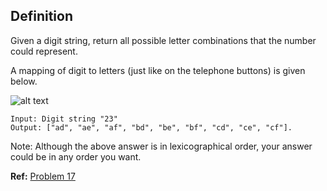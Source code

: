 ## Definition

Given a digit string, return all possible letter combinations that the number could represent.

A mapping of digit to letters (just like on the telephone buttons) is given below.

![alt text](https://upload.wikimedia.org/wikipedia/commons/thumb/7/73/Telephone-keypad2.svg/200px-Telephone-keypad2.svg.png "nummbers")

```
Input: Digit string "23"
Output: ["ad", "ae", "af", "bd", "be", "bf", "cd", "ce", "cf"].
```
Note:
Although the above answer is in lexicographical order, your answer could be in any order you want.

**Ref:** [Problem 17](https://leetcode.com/problems/letter-combinations-of-a-phone-number)